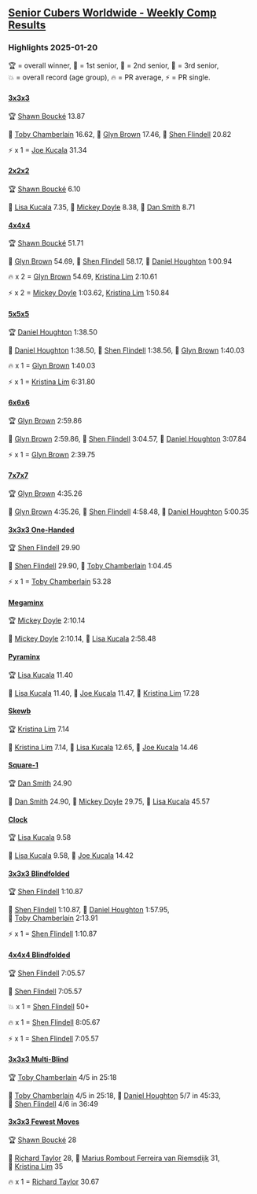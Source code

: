 <style>table {white-space: nowrap;}</style>
<link rel="stylesheet" type="text/css" href="/scw-comp/css/flags.css" />

## [Senior Cubers Worldwide - Weekly Comp Results](/scw-comp/results/)
### Highlights 2025-01-20

<span style="white-space: nowrap;">🏆 = overall winner</span>, <span style="white-space: nowrap;">🥇 = 1st senior</span>, <span style="white-space: nowrap;">🥈 = 2nd senior</span>, <span style="white-space: nowrap;">🥉 = 3rd senior</span>, <span style="white-space: nowrap;">💥 = overall record (age group)</span>, <span style="white-space: nowrap;">🔥 = PR average</span>, <span style="white-space: nowrap;">⚡ = PR single</span>.

#### [3x3x3](333.md)

<span style="white-space: nowrap;">🏆 [Shawn Boucké](../../persons/shawn_boucke/333.md) 13.87</span>

<span style="white-space: nowrap;">🥇 [Toby Chamberlain](../../persons/toby_chamberlain/333.md) 16.62</span>, <span style="white-space: nowrap;">🥈 [Glyn Brown](../../persons/glyn_brown/333.md) 17.46</span>, <span style="white-space: nowrap;">🥉 [Shen Flindell](../../persons/shen_flindell/333.md) 20.82</span>

⚡ x 1 = <span style="white-space: nowrap;">[Joe Kucala](../../persons/joe_kucala/333.md) 31.34</span>

#### [2x2x2](222.md)

<span style="white-space: nowrap;">🏆 [Shawn Boucké](../../persons/shawn_boucke/222.md) 6.10</span>

<span style="white-space: nowrap;">🥇 [Lisa Kucala](../../persons/lisa_kucala/222.md) 7.35</span>, <span style="white-space: nowrap;">🥈 [Mickey Doyle](../../persons/mickey_doyle/222.md) 8.38</span>, <span style="white-space: nowrap;">🥉 [Dan Smith](../../persons/dan_smith/222.md) 8.71</span>

#### [4x4x4](444.md)

<span style="white-space: nowrap;">🏆 [Shawn Boucké](../../persons/shawn_boucke/444.md) 51.71</span>

<span style="white-space: nowrap;">🥇 [Glyn Brown](../../persons/glyn_brown/444.md) 54.69</span>, <span style="white-space: nowrap;">🥈 [Shen Flindell](../../persons/shen_flindell/444.md) 58.17</span>, <span style="white-space: nowrap;">🥉 [Daniel Houghton](../../persons/daniel_houghton/444.md) 1:00.94</span>

🔥 x 2 = <span style="white-space: nowrap;">[Glyn Brown](../../persons/glyn_brown/444.md) 54.69</span>, <span style="white-space: nowrap;">[Kristina Lim](../../persons/kristina_lim/444.md) 2:10.61</span>

⚡ x 2 = <span style="white-space: nowrap;">[Mickey Doyle](../../persons/mickey_doyle/444.md) 1:03.62</span>, <span style="white-space: nowrap;">[Kristina Lim](../../persons/kristina_lim/444.md) 1:50.84</span>

#### [5x5x5](555.md)

<span style="white-space: nowrap;">🏆 [Daniel Houghton](../../persons/daniel_houghton/555.md) 1:38.50</span>

<span style="white-space: nowrap;">🥇 [Daniel Houghton](../../persons/daniel_houghton/555.md) 1:38.50</span>, <span style="white-space: nowrap;">🥈 [Shen Flindell](../../persons/shen_flindell/555.md) 1:38.56</span>, <span style="white-space: nowrap;">🥉 [Glyn Brown](../../persons/glyn_brown/555.md) 1:40.03</span>

🔥 x 1 = <span style="white-space: nowrap;">[Glyn Brown](../../persons/glyn_brown/555.md) 1:40.03</span>

⚡ x 1 = <span style="white-space: nowrap;">[Kristina Lim](../../persons/kristina_lim/555.md) 6:31.80</span>

#### [6x6x6](666.md)

<span style="white-space: nowrap;">🏆 [Glyn Brown](../../persons/glyn_brown/666.md) 2:59.86</span>

<span style="white-space: nowrap;">🥇 [Glyn Brown](../../persons/glyn_brown/666.md) 2:59.86</span>, <span style="white-space: nowrap;">🥈 [Shen Flindell](../../persons/shen_flindell/666.md) 3:04.57</span>, <span style="white-space: nowrap;">🥉 [Daniel Houghton](../../persons/daniel_houghton/666.md) 3:07.84</span>

⚡ x 1 = <span style="white-space: nowrap;">[Glyn Brown](../../persons/glyn_brown/666.md) 2:39.75</span>

#### [7x7x7](777.md)

<span style="white-space: nowrap;">🏆 [Glyn Brown](../../persons/glyn_brown/777.md) 4:35.26</span>

<span style="white-space: nowrap;">🥇 [Glyn Brown](../../persons/glyn_brown/777.md) 4:35.26</span>, <span style="white-space: nowrap;">🥈 [Shen Flindell](../../persons/shen_flindell/777.md) 4:58.48</span>, <span style="white-space: nowrap;">🥉 [Daniel Houghton](../../persons/daniel_houghton/777.md) 5:00.35</span>

#### [3x3x3 One-Handed](333oh.md)

<span style="white-space: nowrap;">🏆 [Shen Flindell](../../persons/shen_flindell/333oh.md) 29.90</span>

<span style="white-space: nowrap;">🥇 [Shen Flindell](../../persons/shen_flindell/333oh.md) 29.90</span>, <span style="white-space: nowrap;">🥈 [Toby Chamberlain](../../persons/toby_chamberlain/333oh.md) 1:04.45</span>

⚡ x 1 = <span style="white-space: nowrap;">[Toby Chamberlain](../../persons/toby_chamberlain/333oh.md) 53.28</span>

#### [Megaminx](minx.md)

<span style="white-space: nowrap;">🏆 [Mickey Doyle](../../persons/mickey_doyle/minx.md) 2:10.14</span>

<span style="white-space: nowrap;">🥇 [Mickey Doyle](../../persons/mickey_doyle/minx.md) 2:10.14</span>, <span style="white-space: nowrap;">🥈 [Lisa Kucala](../../persons/lisa_kucala/minx.md) 2:58.48</span>

#### [Pyraminx](pyram.md)

<span style="white-space: nowrap;">🏆 [Lisa Kucala](../../persons/lisa_kucala/pyram.md) 11.40</span>

<span style="white-space: nowrap;">🥇 [Lisa Kucala](../../persons/lisa_kucala/pyram.md) 11.40</span>, <span style="white-space: nowrap;">🥈 [Joe Kucala](../../persons/joe_kucala/pyram.md) 11.47</span>, <span style="white-space: nowrap;">🥉 [Kristina Lim](../../persons/kristina_lim/pyram.md) 17.28</span>

#### [Skewb](skewb.md)

<span style="white-space: nowrap;">🏆 [Kristina Lim](../../persons/kristina_lim/skewb.md) 7.14</span>

<span style="white-space: nowrap;">🥇 [Kristina Lim](../../persons/kristina_lim/skewb.md) 7.14</span>, <span style="white-space: nowrap;">🥈 [Lisa Kucala](../../persons/lisa_kucala/skewb.md) 12.65</span>, <span style="white-space: nowrap;">🥉 [Joe Kucala](../../persons/joe_kucala/skewb.md) 14.46</span>

#### [Square-1](sq1.md)

<span style="white-space: nowrap;">🏆 [Dan Smith](../../persons/dan_smith/sq1.md) 24.90</span>

<span style="white-space: nowrap;">🥇 [Dan Smith](../../persons/dan_smith/sq1.md) 24.90</span>, <span style="white-space: nowrap;">🥈 [Mickey Doyle](../../persons/mickey_doyle/sq1.md) 29.75</span>, <span style="white-space: nowrap;">🥉 [Lisa Kucala](../../persons/lisa_kucala/sq1.md) 45.57</span>

#### [Clock](clock.md)

<span style="white-space: nowrap;">🏆 [Lisa Kucala](../../persons/lisa_kucala/clock.md) 9.58</span>

<span style="white-space: nowrap;">🥇 [Lisa Kucala](../../persons/lisa_kucala/clock.md) 9.58</span>, <span style="white-space: nowrap;">🥈 [Joe Kucala](../../persons/joe_kucala/clock.md) 14.42</span>

#### [3x3x3 Blindfolded](333bf.md)

<span style="white-space: nowrap;">🏆 [Shen Flindell](../../persons/shen_flindell/333bf.md) 1:10.87</span>

<span style="white-space: nowrap;">🥇 [Shen Flindell](../../persons/shen_flindell/333bf.md) 1:10.87</span>, <span style="white-space: nowrap;">🥈 [Daniel Houghton](../../persons/daniel_houghton/333bf.md) 1:57.95</span>, <span style="white-space: nowrap;">🥉 [Toby Chamberlain](../../persons/toby_chamberlain/333bf.md) 2:13.91</span>

⚡ x 1 = <span style="white-space: nowrap;">[Shen Flindell](../../persons/shen_flindell/333bf.md) 1:10.87</span>

#### [4x4x4 Blindfolded](444bf.md)

<span style="white-space: nowrap;">🏆 [Shen Flindell](../../persons/shen_flindell/444bf.md) 7:05.57</span>

<span style="white-space: nowrap;">🥇 [Shen Flindell](../../persons/shen_flindell/444bf.md) 7:05.57</span>

💥 x 1 = <span style="white-space: nowrap;">[Shen Flindell](../../persons/shen_flindell/444bf.md) 50+</span>

🔥 x 1 = <span style="white-space: nowrap;">[Shen Flindell](../../persons/shen_flindell/444bf.md) 8:05.67</span>

⚡ x 1 = <span style="white-space: nowrap;">[Shen Flindell](../../persons/shen_flindell/444bf.md) 7:05.57</span>

#### [3x3x3 Multi-Blind](333mbf.md)

<span style="white-space: nowrap;">🏆 [Toby Chamberlain](../../persons/toby_chamberlain/333mbf.md) 4/5 in 25:18</span>

<span style="white-space: nowrap;">🥇 [Toby Chamberlain](../../persons/toby_chamberlain/333mbf.md) 4/5 in 25:18</span>, <span style="white-space: nowrap;">🥈 [Daniel Houghton](../../persons/daniel_houghton/333mbf.md) 5/7 in 45:33</span>, <span style="white-space: nowrap;">🥉 [Shen Flindell](../../persons/shen_flindell/333mbf.md) 4/6 in 36:49</span>

#### [3x3x3 Fewest Moves](333fm.md)

<span style="white-space: nowrap;">🏆 [Shawn Boucké](../../persons/shawn_boucke/333fm.md) 28</span>

<span style="white-space: nowrap;">🥇 [Richard Taylor](../../persons/richard_taylor/333fm.md) 28</span>, <span style="white-space: nowrap;">🥈 [Marius Rombout Ferreira van Riemsdijk](../../persons/marius_rombout_ferreira_van_riemsdijk/333fm.md) 31</span>, <span style="white-space: nowrap;">🥉 [Kristina Lim](../../persons/kristina_lim/333fm.md) 35</span>

🔥 x 1 = <span style="white-space: nowrap;">[Richard Taylor](../../persons/richard_taylor/333fm.md) 30.67</span>


<!-- Global site tag (gtag.js) - Google Analytics -->
<script async src="https://www.googletagmanager.com/gtag/js?id=UA-86348435-3"></script>
<script>window.dataLayer = window.dataLayer || []; function gtag() {dataLayer.push(arguments);} gtag('js', new Date()); gtag('config', 'UA-86348435-3');</script>
